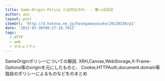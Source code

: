 ```yaml
---
title: Same-Origin Policy とは何なのか。 - 葉っぱ日記
author: azu
layout: post
itemUrl: 'http://d.hatena.ne.jp/hasegawayosuke/20130330/p1'
date: '2013-03-30T08:27:18.701Z'
tags:
  - HTTP
  - web
  - セキュリティ
---
```

SameOriginポリシーについての解説.
XRH,Canvas,WebStorage,X-Frame-Options等のoriginを元にしたものと、
Cookie,HTTPAuth,document.domain等独自のポリシーによるものなどをのまとめ
